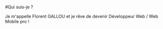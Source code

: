 #Qui suis-je ?

Je m'appelle Florent GALLOU et je rêve de devenir Développeur Web / Web Mobile pro !
